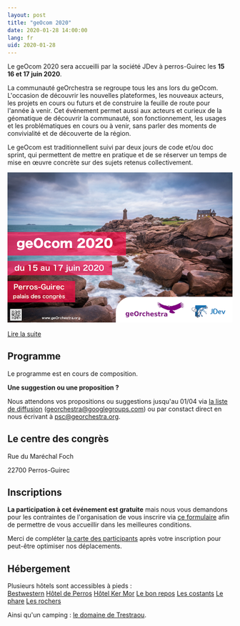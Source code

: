 ```yaml
---
layout: post
title: "geOcom 2020"
date: 2020-01-28 14:00:00
lang: fr
uid: 2020-01-28
---
```


Le geOcom 2020 sera accueilli par la société JDev à perros-Guirec les **15 16 et 17 juin 2020**.

La communauté geOrchestra se regroupe tous les ans lors du geOcom. L'occasion de découvrir les nouvelles plateformes, les nouveaux acteurs, les projets en cours ou futurs et de construire la feuille de route pour l'année à venir. Cet événement permet aussi aux acteurs et curieux de la géomatique de découvrir la communauté, son fonctionnement, les usages et les problématiques en cours ou à venir, sans parler des moments de convivialité et de découverte de la région.

Le geOcom est traditionnellent suivi par deux jours de code et/ou doc sprint, qui permettent de mettre en pratique et de se réserver un temps de mise en œuvre concrète sur des sujets retenus collectivement.

![affiche geOcom 2020](/public/geocom2020/geocom_2020.png)


[Lire la suite](/blog/2020/01/28/geocom-2020-fr/)

<!--more-->


## Programme

Le programme est en cours de composition.


**Une suggestion ou une proposition ?**

Nous attendons vos propositions ou suggestions jusqu'au 01/04 via [la liste de diffusion](https://groups.google.com/forum/#!forum/georchestra) (georchestra@googlegroups.com) ou par constact direct en nous écrivant à psc@georchestra.org.


## Le centre des congrès

Rue du Maréchal Foch

22700 Perros-Guirec


## Inscriptions

**La participation à cet événement est gratuite** mais nous vous demandons pour les contraintes de l'organisation de  vous inscrire via [ce formulaire](TODO) afin de permettre de vous accueillir dans les meilleures conditions.

Merci de compléter [la carte des participants](http://umap.openstreetmap.fr/fr/map/participants-geocom-2020_412235) après votre inscription pour peut-être optimiser nos déplacements.


## Hébergement

Plusieurs hôtels sont accessibles à pieds :  
[Bestwestern](https://www.hotel-les-bains-perros-guirec.fr/fr/)
[Hôtel de Perros](http://hotel-de-perros.fr/)
[Hôtel Ker Mor](http://www.hotel-ker-mor.com)
[Le bon repos](https://www.lebonrepos-perros-guirec.fr)
[Les costants](https://www.hotel-les-costans.fr)
[Le phare](https://www.hotel-le-phare.fr)
[Les rochers](https://www.hotel-desrochers-perros.com)

Ainsi qu'un camping : [le domaine de Trestraou](http://domainedetrestraou.com).

